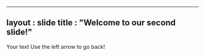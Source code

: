 
---
layout : slide
title : "Welcome to our second slide!"
---
Your text
Use the left arrow to go back!
